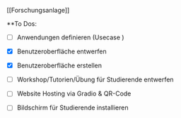 [[Forschungsanlage]]

**To Dos:
- [ ] Anwendungen definieren (Usecase )
- [x] Benutzeroberfläche entwerfen
- [x] Benutzeroberfläche erstellen
- [ ] Workshop/Tutorien/Übung für Studierende entwerfen
- [ ] Website Hosting via Gradio & QR-Code
- [ ] Bildschirm für Studierende installieren

